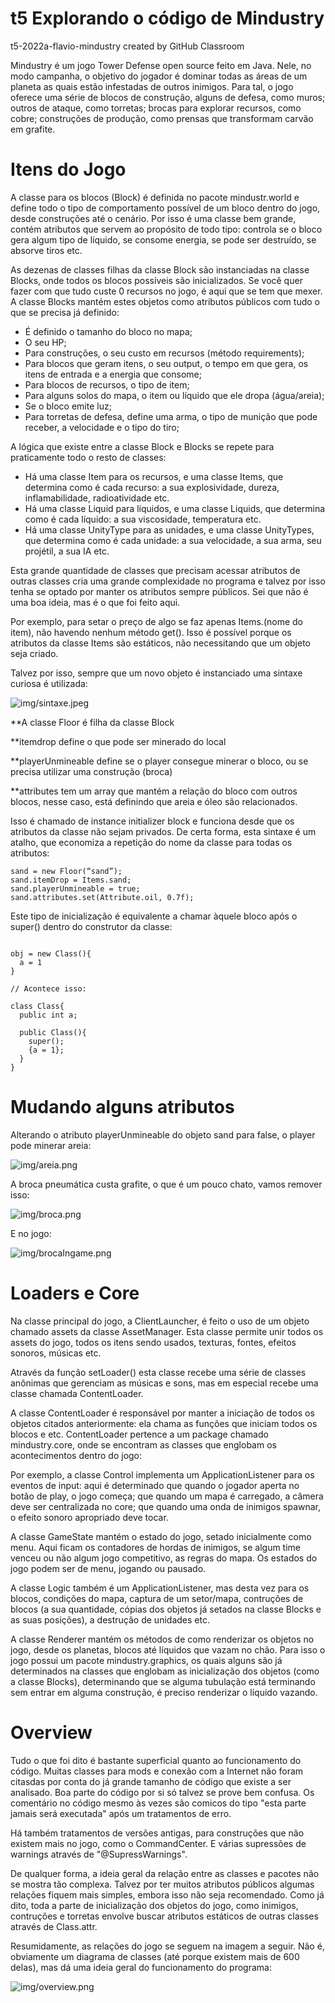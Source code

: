# t5 Explorando o código de Mindustry
t5-2022a-flavio-mindustry created by GitHub Classroom

Mindustry é um jogo Tower Defense open source feito em Java. Nele, no modo campanha, o objetivo do jogador é dominar todas as áreas de um planeta as quais estão infestadas de outros inimigos. Para tal, o jogo oferece uma série de blocos de construção, alguns de defesa, como muros; outros de ataque, como torretas; brocas para explorar recursos, como cobre; construções de produção, como prensas que transformam carvão em grafite.

# Itens do Jogo

A classe para os blocos (Block) é definida no pacote mindustr.world e define todo o tipo de comportamento possível de um bloco dentro do jogo, desde construções até o cenário. Por isso é uma classe bem grande, contém atributos que servem ao propósito de todo tipo: controla se o bloco gera algum tipo de líquido, se consome energia, se pode ser destruído, se absorve tiros etc.

As dezenas de classes filhas da classe Block são instanciadas na classe Blocks, onde todos os blocos possíveis são inicializados. Se você quer fazer com que tudo custe 0 recursos no jogo, é aqui que se tem que mexer. A classe Blocks mantém estes objetos como atributos públicos com tudo o que se precisa já definido:

- É definido o tamanho do bloco no mapa;
- O seu HP;
- Para construções, o seu custo em recursos (método requirements);
- Para blocos que geram itens, o seu output, o tempo em que gera, os itens de entrada e a energia que consome;
- Para blocos de recursos, o tipo de item;
- Para alguns solos do mapa, o item ou líquido que ele dropa (água/areia);
- Se o bloco emite luz;
- Para torretas de defesa, define uma arma, o tipo de munição que pode receber, a velocidade e o tipo do tiro;

A lógica que existe entre a classe Block e Blocks se repete para praticamente todo o resto de classes:

- Há uma classe Item para os recursos, e uma classe Items, que determina como é cada recurso: a sua explosividade, dureza, inflamabilidade, radioatividade etc.
- Há uma classe Liquid para líquidos, e uma classe Liquids, que determina como é cada líquido: a sua viscosidade, temperatura etc.
- Há uma classe UnityType para as unidades, e uma classe UnityTypes, que determina como é cada unidade: a sua velocidade, a sua arma, seu projétil, a sua IA etc.

Esta grande quantidade de classes que precisam acessar atributos de outras classes cria uma grande complexidade no programa e talvez por isso tenha se optado por manter os atributos sempre públicos. Sei que não é uma boa ideia, mas é o que foi feito aqui.

Por exemplo, para setar o preço de algo se faz apenas Items.(nome do item), não havendo nenhum método get(). Isso é possível porque os atributos da classe Items são estáticos, não necessitando que um objeto seja criado.

Talvez por isso, sempre que um novo objeto é instanciado uma sintaxe curiosa é utilizada:

![img/sintaxe.jpeg](img/sintaxe.jpeg)

**A classe Floor é filha da classe Block

**itemdrop define o que pode ser minerado do local

**playerUnmineable define se o player consegue minerar o bloco, ou se precisa utilizar uma construção (broca)

**attributes tem um array que mantém a relação do bloco com outros blocos, nesse caso, está definindo que areia e óleo são relacionados.

Isso é chamado de instance initializer block e funciona desde que os atributos da classe não sejam privados. De certa forma, esta sintaxe é um atalho, que economiza a repetição do nome da classe para todas os atributos:

```
sand = new Floor(“sand”);
sand.itemDrop = Items.sand;
sand.playerUnmineable = true;
sand.attributes.set(Attribute.oil, 0.7f);
```

Este tipo de inicialização é equivalente a chamar àquele bloco após o super() dentro do construtor da classe:

```

obj = new Class(){
  a = 1
}

// Acontece isso:

class Class{
  public int a;

  public Class(){
    super();
    {a = 1};
  }
}

```

# Mudando alguns atributos

Alterando o atributo playerUnmineable do objeto sand para false, o player pode minerar areia:

![img/areia.png](img/areia.png)

A broca pneumática custa grafite, o que é um pouco chato, vamos remover isso:

![img/broca.png](img/broca.png)

E no jogo:

![img/brocaIngame.png](img/brocaIngame.png)

# Loaders e Core

Na classe principal do jogo, a ClientLauncher, é feito o uso de um objeto chamado assets da classe AssetManager. Esta classe permite unir todos os assets do jogo, todos os itens sendo usados, texturas, fontes, efeitos sonoros, músicas etc. 

Através da função setLoader() esta classe recebe uma série de classes anônimas que gerenciam as músicas e sons, mas em especial recebe uma classe chamada ContentLoader.

A classe ContentLoader é responsável por manter a iniciação de todos os objetos citados anteriormente: ela chama as funções que iniciam todos os blocos e etc. ContentLoader pertence a um package chamado mindustry.core, onde se encontram as classes que englobam os acontecimentos dentro do jogo:

Por exemplo, a classe Control implementa um ApplicationListener para os eventos de input: aqui é determinado que quando o jogador aperta no botão de play, o jogo começa; que quando um mapa é carregado, a câmera deve ser centralizada no core; que quando uma onda de inimigos spawnar, o efeito sonoro apropriado deve tocar.

A classe GameState mantém o estado do jogo, setado inicialmente como menu. Aqui ficam os contadores de hordas de inimigos, se algum time venceu ou não algum jogo competitivo, as regras do mapa. Os estados do jogo podem ser de menu, jogando ou pausado.

A classe Logic também é um ApplicationListener, mas desta vez para os blocos, condições do mapa, captura de um setor/mapa, contruções de blocos (a sua quantidade, cópias dos objetos já setados na classe Blocks e as suas posições), a destrução de unidades etc.

A classe Renderer mantém os métodos de como renderizar os objetos no jogo, desde os planetas, blocos até líquidos que vazam no chão. Para isso o jogo possui um pacote mindustry.graphics, os quais alguns são já determinados na classes que englobam as inicialização dos objetos (como a classe Blocks), determinando que se alguma tubulação está terminando sem entrar em alguma construção, é preciso renderizar o líquido vazando.


# Overview

Tudo o que foi dito é bastante superficial quanto ao funcionamento do código. Muitas classes para mods e conexão com a Internet não foram citasdas por conta do já grande tamanho de código que existe a ser analisado. Boa parte do código por si só talvez se prove bem confusa. Os comentário no código mesmo às vezes são comicos do tipo "esta parte jamais será executada" após um tratamentos de erro. 

Há também tratamentos de versões antigas, para construções que não existem mais no jogo, como o CommandCenter. E várias supressões de warnings através de "@SupressWarnings".

De qualquer forma, a ideia geral da relação entre as classes e pacotes não se mostra tão complexa. Talvez por ter muitos atributos públicos algumas relações fiquem mais simples, embora isso não seja recomendado. Como já dito, toda a parte de inicialização dos objetos do jogo, como inimigos, contruções e torretas envolve buscar atributos estáticos de outras classes através de Class.attr.

Resumidamente, as relações do jogo se seguem na imagem a seguir. Não é, obviamente um diagrama de classes (até porque existem mais de 600 delas), mas dá uma ideia geral do funcionamento do programa:

![img/overview.png](img/overview.png)
